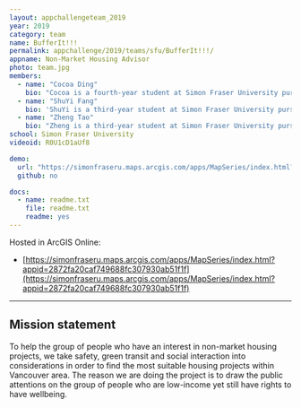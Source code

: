 ```yaml
---
layout: appchallengeteam_2019
year: 2019
category: team
name: BufferIt!!!
permalink: appchallenge/2019/teams/sfu/BufferIt!!!/
appname: Non-Market Housing Advisor
photo: team.jpg
members:
  - name: "Cocoa Ding"
    bio: "Cocoa is a fourth-year student at Simon Fraser University pursuing a bachelor’s degree in Geographic Information System, Cocoa had over eight-month of internships with British Columbia Ministry of Agriculture as a GIS Technician, Cocoa loves GIS science and computer programming, when she is away from Geographic Lab, she enjoys Yoga, listening music and camping."
  - name: "ShuYi Fang"
    bio: 'ShuYi is a third-year student at Simon Fraser University pursuing a bachelor’s degree in Resource and Environmental Management, she shows a high passion on the study and usage of GIS software and technology, off the class, she enjoys outdoor activities such as hiking and badminton.'
  - name: "Zheng Tao"
    bio: "Zheng is a third-year student at Simon Fraser University pursuing a bachelor’s degree in Resource and Environmental Management as well as a Geographic Information System certificate, Zheng have developed a high interest in GIS science, when he is off school, he enjoys scuba diving and other outdoor activities."
school: Simon Fraser University
videoid: R0U1cD1aUf8

demo:
  url: "https://simonfraseru.maps.arcgis.com/apps/MapSeries/index.html?appid=2872fa20caf749688fc307930ab51f1f"
  github: no

docs:
  - name: readme.txt
    file: readme.txt
    readme: yes
---
```


Hosted in ArcGIS Online:

- [https://simonfraseru.maps.arcgis.com/apps/MapSeries/index.html?appid=2872fa20caf749688fc307930ab51f1f](https://simonfraseru.maps.arcgis.com/apps/MapSeries/index.html?appid=2872fa20caf749688fc307930ab51f1f)

---

## Mission statement

To help the group of people who have an interest in non-market housing projects, we take safety, green transit and social interaction into considerations in order to find the most suitable housing projects within Vancouver area. The reason we are doing the project is to draw the public attentions on the group of people who are low-income yet still have rights to have wellbeing.
